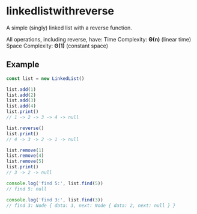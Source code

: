 # linkedlistwithreverse
A simple (singly) linked list with a reverse function.

All operations, including reverse, have:
Time Complexity: **Θ(n)** (linear time)
Space Complexity: **Θ(1)** (constant space)

## Example

```js
const list = new LinkedList()

list.add(1)
list.add(2)
list.add(3)
list.add(4)
list.print()
// 1 -> 2 -> 3 -> 4 -> null

list.reverse()
list.print()
// 4 -> 3 -> 2 -> 1 -> null

list.remove(1)
list.remove(4)
list.remove(5)
list.print()
// 3 -> 2 -> null

console.log('find 5:', list.find(5))
// find 5: null

console.log('find 3:', list.find(3))
// find 3: Node { data: 3, next: Node { data: 2, next: null } }
```
